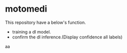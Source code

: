 # motomedi

This repository have a below's function.
- training a dl model.
- confirm the dl inference.(Display confidence all labels)

aa
